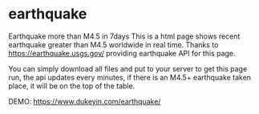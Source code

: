 # earthquake
Earthquake more than M4.5 in 7days
This is a html page shows recent earthquake greater than M4.5 worldwide in real time.
Thanks to https://earthquake.usgs.gov/ providing earthquake API for this page.

You can simply download all files and put to your server to get this page run, the api updates every minutes, if there is an M4.5+ earthquake taken place, it will be on the top of the table.

DEMO: https://www.dukeyin.com/earthquake/
